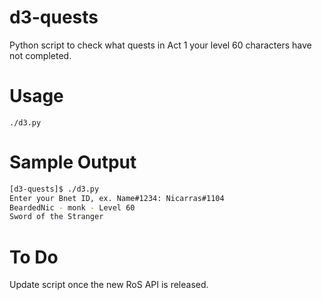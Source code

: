 d3-quests
=========

Python script to check what quests in Act 1 your level 60 characters have not completed.

# Usage #
    ./d3.py

# Sample Output #

```bash
[d3-quests]$ ./d3.py
Enter your Bnet ID, ex. Name#1234: Nicarras#1104
BeardedNic - monk - Level 60
Sword of the Stranger
```

# To Do #
Update script once the new RoS API is released.

